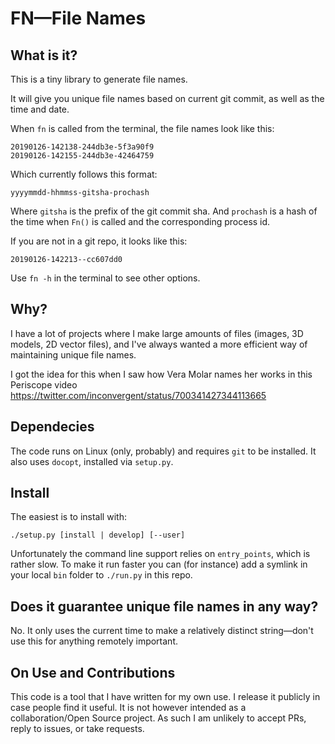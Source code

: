 # FN—File Names


## What is it?

This is a tiny library to generate file names.

It will give you unique file names based on current git commit, as well as the
time and date.

When `fn` is called from the terminal, the file names look like this:

    20190126-142138-244db3e-5f3a90f9
    20190126-142155-244db3e-42464759

Which currently follows this format:

    yyyymmdd-hhmmss-gitsha-prochash

Where `gitsha` is the prefix of the git commit sha. And `prochash` is a hash of
the time when `Fn()` is called and the corresponding process id.

If you are not in a git repo, it looks like this:

    20190126-142213--cc607dd0

Use `fn -h` in the terminal to see other options.


## Why?

I have a lot of projects where I make large amounts of files (images, 3D
models, 2D vector files), and I've always wanted a more efficient way of
maintaining unique file names.

I got the idea for this when I saw how Vera Molar names her works in this
Periscope video https://twitter.com/inconvergent/status/700341427344113665


## Dependecies

The code runs on Linux (only, probably) and requires `git` to be installed. It
also uses `docopt`, installed via `setup.py`.


## Install

The easiest is to install with:

    ./setup.py [install | develop] [--user]

Unfortunately the command line support relies on `entry_points`, which is
rather slow. To make it run faster you can (for instance) add a symlink in your
local `bin` folder to `./run.py` in this repo.


## Does it guarantee unique file names in any way?

No. It only uses the current time to make a relatively distinct string—don't
use this for anything remotely important.


## On Use and Contributions

This code is a tool that I have written for my own use. I release it publicly
in case people find it useful. It is not however intended as a
collaboration/Open Source project. As such I am unlikely to accept PRs, reply
to issues, or take requests.

